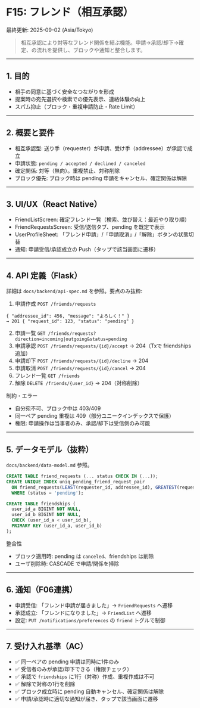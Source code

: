 # F15: フレンド（相互承認）

最終更新: 2025-09-02 (Asia/Tokyo)

> 相互承認により対等なフレンド関係を結ぶ機能。申請→承認/却下→確定、の流れを提供し、ブロックや通知と整合します。

---

## 1. 目的
- 相手の同意に基づく安全なつながりを形成
- 提案時の宛先選択や検索での優先表示、連絡体験の向上
- スパム抑止（ブロック・重複申請防止・Rate Limit）

---

## 2. 概要と要件
- 相互承認型: 送り手（requester）が申請、受け手（addressee）が承認で成立
- 申請状態: `pending / accepted / declined / canceled`
- 確定関係: 対等（無向）。重複禁止、対称削除
- ブロック優先: ブロック時は pending 申請をキャンセル、確定関係は解除

---

## 3. UI/UX（React Native）
- FriendListScreen: 確定フレンド一覧（検索、並び替え：最近やり取り順）
- FriendRequestsScreen: 受信/送信タブ、pending を既定で表示
- UserProfileSheet: 「フレンド申請」/「申請取消」/「解除」ボタンの状態切替
- 通知: 申請受信/承認成立の Push（タップで該当画面に遷移）

---

## 4. API 定義（Flask）

詳細は `docs/backend/api-spec.md` を参照。要点のみ抜粋:

1) 申請作成  `POST /friends/requests`
```
{ "addressee_id": 456, "message": "よろしく！" }
→ 201 { "request_id": 123, "status": "pending" }
```
2) 申請一覧  `GET /friends/requests?direction=incoming|outgoing&status=pending`
3) 申請承認  `POST /friends/requests/{id}/accept` → 204（Txで friendships 追加）
4) 申請却下  `POST /friends/requests/{id}/decline` → 204
5) 申請取消  `POST /friends/requests/{id}/cancel` → 204
6) フレンド一覧  `GET /friends`
7) 解除  `DELETE /friends/{user_id}` → 204（対称削除）

制約・エラー
- 自分宛不可、ブロック中は 403/409
- 同一ペア pending 重複は 409（部分ユニークインデックスで保護）
- 権限: 申請操作は当事者のみ、承認/却下は受信側のみ可能

---

## 5. データモデル（抜粋）

`docs/backend/data-model.md` 参照。

```sql
CREATE TABLE friend_requests (... status CHECK IN (...));
CREATE UNIQUE INDEX uniq_pending_friend_request_pair
  ON friend_requests(LEAST(requester_id, addressee_id), GREATEST(requester_id, addressee_id))
  WHERE (status = 'pending');

CREATE TABLE friendships (
  user_id_a BIGINT NOT NULL,
  user_id_b BIGINT NOT NULL,
  CHECK (user_id_a < user_id_b),
  PRIMARY KEY (user_id_a, user_id_b)
);
```

整合性
- ブロック適用時: pending は `canceled`、friendships は削除
- ユーザ削除時: CASCADE で申請/関係を掃除

---

## 6. 通知（F06連携）
- 申請受信: 「フレンド申請が届きました」→ `FriendRequests` へ遷移
- 承認成立: 「フレンドになりました」→ `FriendList` へ遷移
- 設定: `PUT /notifications/preferences` の `friend` トグルで制御

---

## 7. 受け入れ基準（AC）
- ✅ 同一ペアの pending 申請は同時に1件のみ
- ✅ 受信者のみが承認/却下できる（権限チェック）
- ✅ 承認で `friendships` に1行（対称）作成、重複作成は不可
- ✅ 解除で対称の1行を削除
- ✅ ブロック成立時に pending 自動キャンセル、確定関係は解除
- ✅ 申請/承認時に適切な通知が届き、タップで該当画面に遷移

